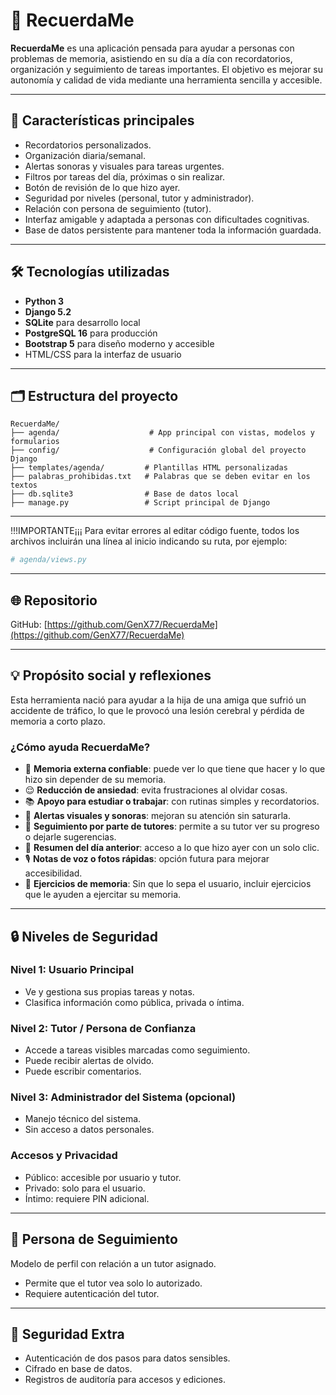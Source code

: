 # 🧠 RecuerdaMe

**RecuerdaMe** es una aplicación pensada para ayudar a personas con problemas de memoria, asistiendo en su día a día con recordatorios, organización y seguimiento de tareas importantes. El objetivo es mejorar su autonomía y calidad de vida mediante una herramienta sencilla y accesible.

---

## 🚀 Características principales

- Recordatorios personalizados.
- Organización diaria/semanal.
- Alertas sonoras y visuales para tareas urgentes.
- Filtros por tareas del día, próximas o sin realizar.
- Botón de revisión de lo que hizo ayer.
- Seguridad por niveles (personal, tutor y administrador).
- Relación con persona de seguimiento (tutor).
- Interfaz amigable y adaptada a personas con dificultades cognitivas.
- Base de datos persistente para mantener toda la información guardada.

---

## 🛠️ Tecnologías utilizadas

- **Python 3**
- **Django 5.2**
- **SQLite** para desarrollo local
- **PostgreSQL 16** para producción
- **Bootstrap 5** para diseño moderno y accesible
- HTML/CSS para la interfaz de usuario

---

## 🗂️ Estructura del proyecto

```
RecuerdaMe/
├── agenda/                    # App principal con vistas, modelos y formularios
├── config/                    # Configuración global del proyecto Django
├── templates/agenda/         # Plantillas HTML personalizadas
├── palabras_prohibidas.txt   # Palabras que se deben evitar en los textos
├── db.sqlite3                # Base de datos local
├── manage.py                 # Script principal de Django
```

---

!!!IMPORTANTE¡¡¡ Para evitar errores al editar código fuente, todos los archivos incluirán una línea al inicio indicando su ruta, por ejemplo:

```python
# agenda/views.py
```

---

## 🌐 Repositorio

GitHub: [https://github.com/GenX77/RecuerdaMe](https://github.com/GenX77/RecuerdaMe)

---

## 💡 Propósito social y reflexiones

Esta herramienta nació para ayudar a la hija de una amiga que sufrió un accidente de tráfico, lo que le provocó una lesión cerebral y pérdida de memoria a corto plazo.

### ¿Cómo ayuda RecuerdaMe?

- 🧠 **Memoria externa confiable**: puede ver lo que tiene que hacer y lo que hizo sin depender de su memoria.
- 😌 **Reducción de ansiedad**: evita frustraciones al olvidar cosas.
- 📚 **Apoyo para estudiar o trabajar**: con rutinas simples y recordatorios.
- 🔔 **Alertas visuales y sonoras**: mejoran su atención sin saturarla.
- 👥 **Seguimiento por parte de tutores**: permite a su tutor ver su progreso o dejarle sugerencias.
- 📅 **Resumen del día anterior**: acceso a lo que hizo ayer con un solo clic.
- 🎙️ **Notas de voz o fotos rápidas**: opción futura para mejorar accesibilidad.
- 🧠 **Ejercicios de memoria**: Sin que lo sepa el usuario, incluir ejercicios que le ayuden a ejercitar su memoria. 

---

## 🔒 Niveles de Seguridad

### Nivel 1: Usuario Principal
- Ve y gestiona sus propias tareas y notas.
- Clasifica información como pública, privada o íntima.

### Nivel 2: Tutor / Persona de Confianza
- Accede a tareas visibles marcadas como seguimiento.
- Puede recibir alertas de olvido.
- Puede escribir comentarios.

### Nivel 3: Administrador del Sistema (opcional)
- Manejo técnico del sistema.
- Sin acceso a datos personales.

### Accesos y Privacidad
- Público: accesible por usuario y tutor.
- Privado: solo para el usuario.
- Íntimo: requiere PIN adicional.

---

## 👤 Persona de Seguimiento
Modelo de perfil con relación a un tutor asignado.

- Permite que el tutor vea solo lo autorizado.
- Requiere autenticación del tutor.

---

## 🔐 Seguridad Extra

- Autenticación de dos pasos para datos sensibles.
- Cifrado en base de datos.
- Registros de auditoría para accesos y ediciones.